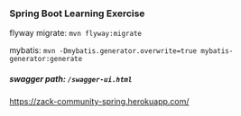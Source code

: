### Spring Boot Learning Exercise 

flyway migrate: ```mvn flyway:migrate```


mybatis: ```mvn -Dmybatis.generator.overwrite=true mybatis-generator:generate```


##### swagger path: ```/swagger-ui.html```

https://zack-community-spring.herokuapp.com/
